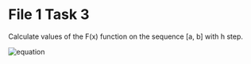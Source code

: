 # File 1 Task 3
Calculate values of the F(x) function on the sequence [a, b] with h step.  

![equation](http://www.sciweavers.org/upload/Tex2Img_1547341951/render.png)
